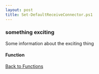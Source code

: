 ```yaml
---
layout: post
title: Set-DefaultReceiveConnector.ps1
---
```


### something exciting

Some information about the exciting thing

#### Function

<script src="https://gist-it.appspot.com/github.com/BanterBoy/scripts-blog/blob/master/PowerShell/functions/exchange/Set-DefaultReceiveConnector.ps1"></script>

<a href="/menu/_pages/functions.html">Back to Functions</a>
